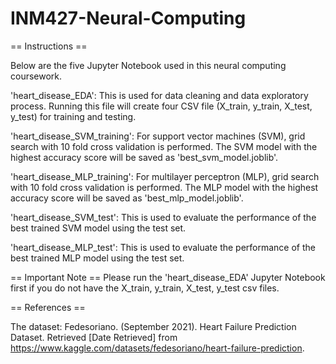 # INM427-Neural-Computing
== Instructions ==

Below are the five Jupyter Notebook used in this neural computing coursework.

'heart_disease_EDA':
This is used for data cleaning and data exploratory process.
Running this file will create four CSV file (X_train, y_train, X_test, y_test) for training and testing. 

'heart_disease_SVM_training':
For support vector machines (SVM), grid search with 10 fold cross validation is performed. 
The SVM model with the highest accuracy score will be saved as 'best_svm_model.joblib'. 

'heart_disease_MLP_training':
For multilayer perceptron (MLP), grid search with 10 fold cross validation is performed. 
The MLP model with the highest accuracy score will be saved as 'best_mlp_model.joblib'. 

'heart_disease_SVM_test':
This is used to evaluate the performance of the best trained SVM model using the test set.

'heart_disease_MLP_test':
This is used to evaluate the performance of the best trained MLP model using the test set.

== Important Note ==
Please run the 'heart_disease_EDA' Jupyter Notebook first if you do not have the X_train, y_train, X_test, y_test csv files.  

== References ==

The dataset:
Fedesoriano. (September 2021). Heart Failure Prediction Dataset. Retrieved [Date Retrieved] from 
https://www.kaggle.com/datasets/fedesoriano/heart-failure-prediction.
